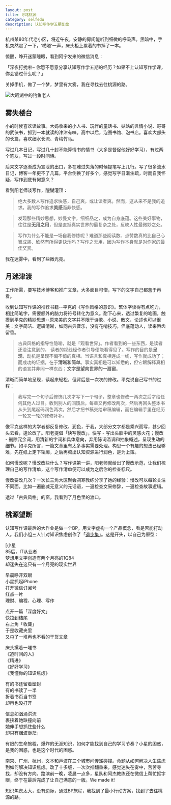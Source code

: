 ```yaml
---
layout: post
title: 寻路桃源
category: selfedu
description: 认知写作学五期复盘
---
```


杭州某80年代老小区，将近午夜，安静的房间能听到细微的呼吸声。黑暗中，手机突然震了一下，‘啪嗒’一声，床头柜上累着的书掉了一本。

惊醒，睁开迷蒙睡眼，看到阿宁发来的微信消息：

「深夜打扰啦~   你愿不愿意分享认知写作学五期的经历？如果不上认知写作学课，你会错过什么呢？」

关掉手机，做了一个梦，梦里有大雾，我在寻找去往桃源的路。

![大昭湖中的钓鱼老人](http://p319p95sa.bkt.clouddn.com/141918108.jpg)


## 雾失楼台

小的时候喜欢读故事。大妈收来的小人书、玩伴的童话书、姑姑的言情小说、哥哥的武侠书，抓到一本就读的津津有味。高中以后，泡图书馆、泡书店。喜欢大部头的长篇，喜欢细水长流、青梅竹马。

写过几本日记，写过几十封不能算情书的情书（大多是督促他好好学习），有过两个笔友，写过一段时间诗。

后来文字逐渐成为宣泄的出口，多在难过失落的时候提笔写上几行。写了很多流水日记，博客一年更不了几篇，平台倒换了好多个，感觉写字日渐生疏，时而自我怀疑，写作到底有何意义？

看到阳老师谈写作，醍醐灌顶：

> 绝大多数人写作追求快感，自己爽，或让读者爽。然而，这从来不是我的追求。我的写作追求**美感**而非快感。

> 发现那些精妙思想，妙曼文字，细细品之，成为自身底蕴。这些美好事物，往往是**无用之用**，但是直抵真实世界的最复杂之处，反映人性最微妙之处。

> 写作为什么不能是一场自我修炼呢？难道那些阅读数、点赞数真的比自己心智成熟、欣然有所得更快乐吗？写作之无用，因为写作本身就是对作家的最佳奖赏。

我在迷雾中，看到了些微光亮。



## 月迷津渡

工作所需，要写技术博客和推广文章，大多面目可憎，写下的文字自己都羞于再看。

收到认知写作课的推荐书籍--平克的《写作风格的意识》。繁体字读得有点吃力，相比简笔字，需要额外的脑力将符号转化为意义。耐下心来，透过繁复的笔画，触摸到平克的精妙思想--原来美的文字并不限于诗歌、小说、散文，论述也可以很美：文字简洁、逻辑清晰，如同古典音乐，没有花哨技巧，但底蕴动人，读来唇齿留香。

> 古典风格的指导性隐喻，就是「观看世界」。作者看到的一些东西，是读者还没注意到的， 读者的视线经作者引导便能看得见了。写作的目的是**呈现**，动机是呈现不偏不倚的真相。当语言和真相连成一线，写作就成功了；而成功的证据，在于**清晰和简单**。事实真相是可以知悉的，但它跟解释真相的语言并非同一样东西；**文字是望向世界的一扇窗**。

清晰而简单地呈现，读起来轻松，但背后是一次次的修改。平克说自己写书的过程：

> 我写完一个句子后修饰几次才写下一个句子，整章也修改一两次之后才给任何其他人过目。收到别人的回馈后，每章又再修改两次，然后再回头整本书从头到尾起码润色两次。然后才把书稿交给审稿编辑，而在编辑手里在经历一轮又一轮的修修补补。

像平克这样的大学者都反复修改、润色，于我，大部分文字都是乘兴而写，甚少回头去看，遑论改了。阳老提倡「快写慢改」，快写 - 写出头脑中的灵感火花；慢改 - 删除冗余词，用清新的字词和具体意向，弃用陈词滥调和抽象概述，呈现生动的细节。如平克所言，一篇文章里有太多事实需要处理。构思一个有趣的想法已经够难，先在纸上定下轮廓，之后再腾出认知资源进行润色，是为上策。

如何慢改呢？慢改改些什么？写作课第一讲，阳老师就给出了慢改示范，让我们梳理自己的写作清单，这个写作清单便可以成为之后你的检查标尺。

慢改要改几次？一次长三角大区聚会凋寒教练分享了她的经验：慢改可以每轮关注不同面，比如一遍删减无意义的元话语，一遍检查文采修辞，一遍检查故事逻辑。

透过「古典风格」的窗，我看到了月色里的渡口。


## 桃源望断

认知写作课最后的大作业是做一个BP，用文字虚构一个产品概念，看是否能打动人。我们小组三人针对知识焦虑创作了「[退步集](https://v.qq.com/x/page/p0528vdvqrn.html)」。这是开头，以自己为原型：

[小星   
85后，IT从业者   
梦想用文字创造有两个月亮的1Q84   
却迷失在这只有一个月亮的现实世界   

早晨睁开双眼   
小星抓起iPhone   
打开微信订阅号    
红点一片   
理财、编程、心理、写作      

点开一篇「深度好文」   
快拉到结尾   
右上角「收藏」   
于是收藏夹里   
又屯了一堆再也不看的干货文章

床头摞着一堆书   
《追时间的人》   
《精进》   
《好好学习》   
《我懂你的知识焦虑》

有的书还留着塑封   
有的书读了一半   
折着书页当书签   
却再也没打开   

信息如汹涌洪流   
裹挟着她跌撞向前   
她伸手想抓住些什么   
却只有烟波渺茫」   

有限的生命旅程，爆炸的无涯知识，如何才能找到自己的学习节奏？小星的困惑，是我的困惑，也是这个时代的困惑。

南京、广州、杭州，文本和声波在三个城市间传递碰撞。命题从如何解决人生焦虑到如何解决知识焦虑。改了十多版，一次次推翻重来，感觉迷失在雾中，苦苦寻找，却没有方向。路演前一晚，凌晨一点多，星队和阿杰教练还在微信上帮忙抠字眼，终于在最后完成了让自己满意的一版。We made it!

知识焦虑太大，没有边际，通过BP旅程，我找到了最小行动方案，找到了去往桃源的路。
